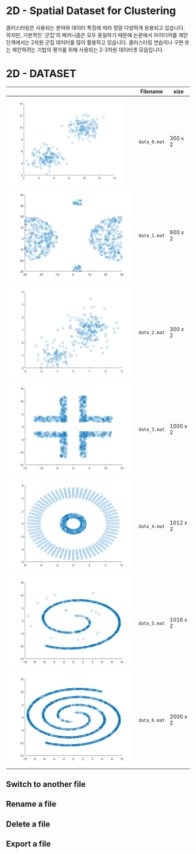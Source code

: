 # 2D - Spatial Dataset for Clustering

클러스터링은 사용되는 분야와 데이터 특징에 따라 정말 다양하게 응용되고 있습니다. 하지만, 기본적인 '군집'의 메커니즘은 모두 동일하기 때문에 논문에서 아이디어를 제안단계에서는 2차원 군집 데이터를 많이 활용하고 있습니다. 클러스터링 연습이나 구현 또는 제안하려는 기법의 평가를 위해 사용되는 2-3차원 데이터셋 모음입니다.


# 2D - DATASET
|                |Filename                            |size                         |
|----------------|-------------------------------|-----------------------------|
|![title](./images/data_0.png)				|`data_0.mat`      | 300 x 2	|                 
|![title](./images/data_1.png)		|`data_1.mat`			 	| 600 x 2	|
|![ex_screenshot](./images/data_2.png)		|`data_2.mat`		     	| 300 x 2	|     
|![ex_screenshot](./images/data_3.png)		|`data_3.mat`           	| 1000 x 2	|                 
|![ex_screenshot](./images/data_4.png)		|`data_4.mat`			 	| 1012 x 2	|
|![ex_screenshot](./images/data_5.png) 		|`data_5.mat`		     	| 1016 x 2	| 
|![ex_screenshot](./images/data_6.png) 		|`data_6.mat`           	| 2000 x 2	|                 

## Switch to another file


## Rename a file


## Delete a file


## Export a file


